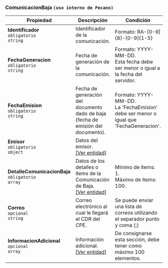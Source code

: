 ### ComunicacionBaja  `(uso interno de Pecano)`

| **Propiedad** | **Descripción** | **Condición** |
| --- | --- | --- |
| **Identificador**  <br>`obligatorio`  <br>`string` | Identificador de la comunicación. | Formato: RA-\[0-9\]{8}-\[0-9\]{1-5} |
| **FechaGeneracion**  <br>`obligatorio`  <br>`string` | Fecha de generación de la comunicación. | Formato: YYYY-MM-DD.  <br>Esta fecha debe ser menor o igual a la fecha del servidor. |
| **FechaEmision**  <br>`obligatorio`  <br>`string`  | Fecha de generación del documento dado de baja (fecha de emisión del documento). | Formato: YYYY-MM-DD.  <br>La 'FechaEmision' debe ser menor o igual que 'FechaGeneracion'. |
| **Emisor**  <br>`obligatorio`  <br>`object` | Datos del emisor.  <br>[[Ver entidad]](../Entidad/Emisor3.md) |  |
| **DetalleComunicacionBaja**  <br>`obligatorio`  <br>`array` | Datos de los detalles o ítems de la Comunicación de Baja.  <br>[[Ver entidad]](../EntidadComunicacionBaja/ComunicacionBajaDetalle.md) | Mínimo de ítems: 1.  <br>Máximo de ítems: 100. |
| **Correo**  <br>`opcional`  <br>`string` | Correo electrónico al cual le llegará el CDR del CPE. | Se puede enviar una lista de correos utilizando el separador punto y coma (\;) |
| **InformacionAdicional**  <br>`opcional`  <br>`array` | Información adicional.  <br>[[Ver entidad]](../Entidad/InformacionAdicional.md) | De consignarse esta sección, debe tener como máximo 100 elementos. |